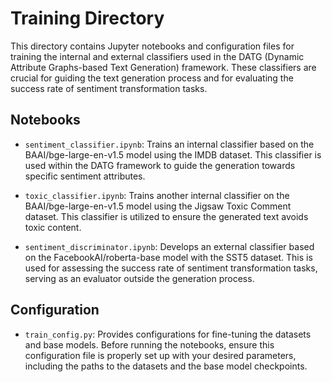 # Training Directory

This directory contains Jupyter notebooks and configuration files for training the internal and external classifiers used in the DATG (Dynamic Attribute Graphs-based Text Generation) framework. These classifiers are crucial for guiding the text generation process and for evaluating the success rate of sentiment transformation tasks.

## Notebooks

- `sentiment_classifier.ipynb`: Trains an internal classifier based on the BAAI/bge-large-en-v1.5 model using the IMDB dataset. This classifier is used within the DATG framework to guide the generation towards specific sentiment attributes.

- `toxic_classifier.ipynb`: Trains another internal classifier on the BAAI/bge-large-en-v1.5 model using the Jigsaw Toxic Comment dataset. This classifier is utilized to ensure the generated text avoids toxic content.

- `sentiment_discriminator.ipynb`: Develops an external classifier based on the FacebookAI/roberta-base model with the SST5 dataset. This is used for assessing the success rate of sentiment transformation tasks, serving as an evaluator outside the generation process.

## Configuration

- `train_config.py`: Provides configurations for fine-tuning the datasets and base models. Before running the notebooks, ensure this configuration file is properly set up with your desired parameters, including the paths to the datasets and the base model checkpoints.
